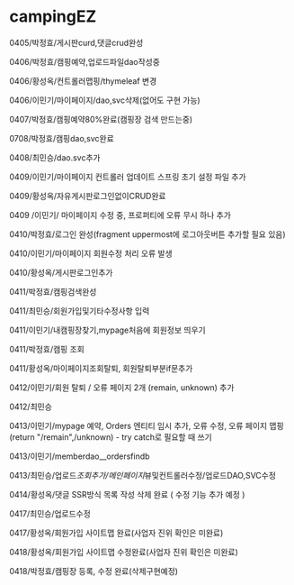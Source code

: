 # campingEZ

0405/박정효/게시판curd,댓글crud완성

0406/박정효/캠핑예약,업로드파일dao작성중

0406/황성옥/컨트롤러맵핑/thymeleaf 변경

0406/이민기/마이페이지/dao,svc삭제(없어도 구현 가능)

0407/박정효/캠핑예약80%완료(캠핑장 검색 만드는중)

0708/박정효/캠핑dao,svc완료

0408/최민승/dao.svc추가

0409/이민기/마이페이지 컨트롤러 업데이트
스프링 초기 설정 파일 추가

0409/황성옥/자유게시판로그인없이CRUD완료

0409 /이민기/ 마이페이지 수정 중, 프로퍼티에 오류 무시 하나 추가

0410/박정효/로그인 완성(fragment uppermost에 로그아웃버튼 추가할 필요 있음)

0410/이민기/마이페이지 회원수정 처리 오류 발생

0410/황성옥/게시판로그인추가

0411/박정효/캠핑검색완성

0411/최민승/회원가입및기타수정사항 입력

0411/이민기/내캠핑장찾기,mypage처음에 회원정보 띄우기

0411/박정효/캠핑 조회

0411/황성옥/마이페이지조회탈퇴, 회원탈퇴부분if문추가

0412/이민기/회원 탈퇴 / 오류 페이지 2개 (remain, unknown) 추가

0412/최민승

0413/이민기/mypage 예약, Orders 엔티티 임시 추가, 오류 수정,
오류 페이지 맵핑(return "/remain",/unknown) - try catch로 필요할 때 쓰기

0413/이민기/memberdao\_\_ordersfindb

0413/최민승/업로드*조회추가/메인페이지*뷰및컨트롤러수정/업로드DAO,SVC수정

0414/황성옥/댓글 SSR방식 목록 작성 삭제 완료 ( 수정 기능 추가 예정 )

0417/최민승/업로드수정

0417/황성옥/회원가입 사이트맵 완료(사업자 진위 확인은 미완료)

0418/황성옥/회원가입 사이트맵 수정완료(사업자 진위 확인은 미완료)

0418/박정효/캠핑장 등록, 수정 완료(삭제구현예정)
